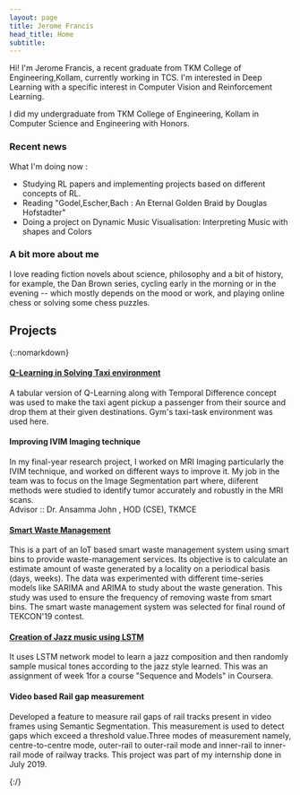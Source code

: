 ```yaml
---
layout: page
title: Jerome Francis
head_title: Home
subtitle:  
---
```


<div class="pretty-links">
<div class="grid">
<div class="unit golden-small profile-pic">
<!-- <img class='site-profile' src="/assets/img/valentin_peretroukhin_cambridge.jpg"> -->
</div>
<div class="unit golden-large">
<div class="lead lead-about">
Hi! I'm Jerome Francis, a recent graduate from TKM College of Engineering,Kollam, currently working in TCS. I'm interested in Deep Learning with a specific interest in Computer Vision and Reinforcement Learning. 
</div>

I did my undergraduate from TKM College of Engineering, Kollam in Computer Science and Engineering with Honors.
</div>
</div>
</div>

<div class="grid news-about">
<div class="unit golden-large news">

<h3> <i class="fa fa-newspaper-o"></i> Recent news </h3>

What I'm doing now :
* Studying RL papers and implementing projects based on different concepts of RL.
* Reading "Godel,Escher,Bach : An Eternal Golden Braid by Douglas Hofstadter"
* Doing a project on Dynamic Music Visualisation: Interpreting Music with shapes and Colors
</div>

<div class="unit golden-small about">

<h3> <i class="fa fa-id-card"></i> A bit more about me </h3>

I love reading fiction novels about science, philosophy and a bit of history, for example, the Dan Brown series, cycling early in the morning or in the evening -- which mostly depends on the mood or work, and playing online chess or solving some chess puzzles.
</div>
</div>


## Projects
{::nomarkdown} 
<div class="projects">
  <div class="grid">
      <div class="unit half">
        <div class="project">
          <h4 class="project-title"><a href="https://github.com/jerryfrancis-97/Reinforcement_learning/blob/master/RL_taxi_task.ipynb"><i class="fa fa-github" aria-hidden="true"></i> Q-Learning in Solving Taxi environment </a></h4>
          <!-- <img src='/assets/img/projects/taxi-task.gif' class='project-img' -->
          <p>A tabular version of Q-Learning along with Temporal Difference concept was used to make the taxi agent pickup a passenger from their source and drop them at their given destinations. Gym's taxi-task environment was used here.</p>
        </div>
      </div>
  

  <div class="unit half">
    <div class="project">
      <h4 class="project-title"><i class="fa fa-newspaper-o" aria-hidden="true"></i>Improving IVIM Imaging technique</a></h4>
      <!-- <img src='/assets/img/projects/taxi-task.gif' class='project-img' -->
      <p>In my final-year research project, I worked on MRI Imaging particularly the IVIM technique, and worked on different ways to improve it. My job in the team was to focus on the Image Segmentation part where, diiferent methods were studied to identify tumor accurately and robustly in the MRI scans.<br>Advisor :: Dr. Ansamma John , HOD (CSE), TKMCE</p>
      </div>
    </div>
  </div><!-- grid -->



  <div class="grid">
    <div class="unit half">
      <div class="project">
        <h4 class="project-title"><a href="https://github.com/jerryfrancis-97/Waste-prediction-model"><i class="fa fa-github" aria-hidden="true"></i>Smart Waste Management</a></h4>
        <!-- <img src='/assets/img/projects/hydranet.png' class='project-img'> -->
        <p>This is a part of an IoT based smart waste management system using smart bins to provide waste-management services. Its objective is to calculate an estimate amount of waste generated by a locality on a periodical basis (days, weeks). The data was experimented with different time-series models like SARIMA and ARIMA to study about the waste generation. This study was used to ensure the frequency of removing waste from smart bins. The smart waste management system was selected for final round of TEKCON'19 contest. </p>
      </div>
    </div>

   <div class="unit half">
      <div class="project">
        <h4 class="project-title"><a href="https://github.com/jerryfrancis-97/Jazz-music-generation-using-LSTM"><i class="fa fa-github" aria-hidden="true"></i>
          Creation of Jazz music using LSTM</a></h4>
         <!-- <img src='/assets/img/projects/hydranet.png' class='project-img'> -->
        <p>It uses LSTM network model to learn a jazz composition and then randomly sample musical tones according to the jazz style learned. This was an assignment of week 1for a course "Sequence and Models" in Coursera.</p>
      </div>
    </div>

  </div><!-- grid -->

<div class="grid">
      <div class="unit half">
        <div class="project">
          <h4 class="project-title"><i class="fa fa-newspaper-o" aria-hidden="true"></i>Video based Rail gap measurement</a></h4>
          <!-- <img src='/assets/img/projects/taxi-task.gif' class='project-img' -->
          <p>Developed a feature to measure rail gaps of rail tracks present in video frames using Semantic Segmentation. This measurement is used to detect gaps which exceed a threshold value.Three modes of measurement namely, centre-to-centre mode, outer-rail to outer-rail mode and inner-rail to inner-rail mode of railway tracks. This project was part of my internship done in July 2019.</p>
        </div>
      </div>
  </div><!-- grid -->

</div>
{:/}


<!--


<div class="grid">

<div class="unit whole news-item">
<strong> August, 2020 </strong> - I moved to Cambridge! After months of uncertainty I have finally arrived in Massachusetts (which I will hopefully learn how to spell soon). Excited to embark on my postdoctoral journey.  
</div>

<div class="unit whole news-item">
<div class="unit half news-item">
![DDS](/assets/img/events/dds.png)
</div>
<div class="unit half news-item">
![Defence](/assets/img/events/defence.png)
</div>
<strong> March, 2020 </strong> - I passed the final oral examination of my doctoral degree! Thank you so much to all of my friends, collaborators and committee members. 
</div>

<div class="unit half news-item">
![ICRA Debates 1](/assets/img/events/icra_debates_ws_1.jpg)
![ICRA Debates 2](/assets/img/events/icra_debates_ws_2.jpg)
<strong> May, 2019 </strong> - After months of planning, my colleagues Lee, Matt and supervisor Jonathan Kelly organized a <a href="http://roboticsdebates.org">debates workshop at ICRA 2019</a>. We were elated to see a fantastic turn-out for all three debates (plus lightning talks) and a ton of great feedback!
</div>

<div class="unit half news-item">
![Post-Solo Shower](/assets/img/events/water_solo.jpg)
![Final Approach](/assets/img/events/gopro_solo.jpg)
<strong> August, 2017 </strong> - I've been working on my private pilot license (PPL) this summer at Burlington Executive Airport (CZBA). After two months of training, I finished my first solo flight (which means I was the only person in the aircraft). If you're interested in seeing the whole flight, I <a href="https://www.youtube.com/watch?v=kE3_-Uywr4U">
 recorded the whole thing on my GoPro <i class="fa fa-youtube-play" aria-hidden="true"></i></a>.
</div>


</div>

-->

